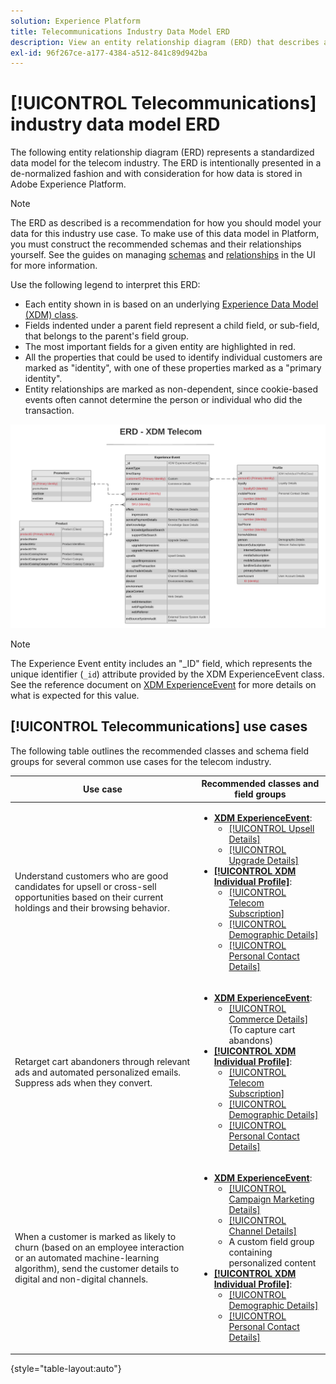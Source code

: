 ```yaml
---
solution: Experience Platform
title: Telecommunications Industry Data Model ERD
description: View an entity relationship diagram (ERD) that describes a standardized data model for the telecommunication industry, compatible with Experience Data Model (XDM) for use in Adobe Experience Platform.
exl-id: 96f267ce-a177-4384-a512-841c89d942ba
---
```

# [!UICONTROL Telecommunications] industry data model ERD

The following entity relationship diagram (ERD) represents a standardized data model for the telecom industry. The ERD is intentionally presented in a de-normalized fashion and with consideration for how data is stored in Adobe Experience Platform.

>[!NOTE]
>
>The ERD as described is a recommendation for how you should model your data for this industry use case. To make use of this data model in Platform, you must construct the recommended schemas and their relationships yourself. See the guides on managing [schemas](../../ui/resources/schemas.md) and [relationships](../../tutorials/relationship-ui.md) in the UI for more information.

Use the following legend to interpret this ERD:

* Each entity shown in is based on an underlying [Experience Data Model (XDM) class](../composition.md#class).
* Fields indented under a parent field represent a child field, or sub-field, that belongs to the parent's field group.
* The most important fields for a given entity are highlighted in red.
* All the properties that could be used to identify individual customers are marked as "identity", with one of these properties marked as a "primary identity".
* Entity relationships are marked as non-dependent, since cookie-based events often cannot determine the person or individual who did the transaction.


![](../../images/industries/telecom.png)

>[!NOTE]
>
>The Experience Event entity includes an "_ID" field, which represents the unique identifier (`_id`) attribute provided by the XDM ExperienceEvent class. See the reference document on [XDM ExperienceEvent](../../classes/experienceevent.md) for more details on what is expected for this value.

## [!UICONTROL Telecommunications] use cases

The following table outlines the recommended classes and schema field groups for several common use cases for the telecom industry.

| Use case | Recommended classes and field groups |
| --- | --- |
| Understand customers who are good candidates for upsell or cross-sell opportunities based on their current holdings and their browsing behavior. | <ul><li>**[XDM ExperienceEvent](../../classes/experienceevent.md)**:<ul><li>[[!UICONTROL Upsell Details]](../../field-groups/event/upsell-details.md)</li><li>[[!UICONTROL Upgrade Details]](../../field-groups/event/upgrade-details.md)</li></ul></li><li>**[[!UICONTROL XDM Individual Profile]](../../classes/individual-profile.md)**:<ul><li>[[!UICONTROL Telecom Subscription]](../../field-groups/profile/telecom-subscription.md)</li><li>[[!UICONTROL Demographic Details]](../../field-groups/profile/demographic-details.md)</li><li>[[!UICONTROL Personal Contact Details]](../../field-groups/profile/personal-contact-details.md)</li></ul></li></ul> |
| Retarget cart abandoners through relevant ads and automated personalized emails. Suppress ads when they convert. | <ul><li>**[XDM ExperienceEvent](../../classes/experienceevent.md)**:<ul><li>[[!UICONTROL Commerce Details]](../../field-groups/event/upsell-details.md) (To capture cart abandons)</li></ul></li><li>**[[!UICONTROL XDM Individual Profile]](../../classes/individual-profile.md)**:<ul><li>[[!UICONTROL Telecom Subscription]](../../field-groups/profile/telecom-subscription.md)</li><li>[[!UICONTROL Demographic Details]](../../field-groups/profile/demographic-details.md)</li><li>[[!UICONTROL Personal Contact Details]](../../field-groups/profile/personal-contact-details.md)</li></ul></li></ul> |
| When a customer is marked as likely to churn (based on an employee interaction or an automated machine-learning algorithm), send the customer details to digital and non-digital channels. | <ul><li>**[XDM ExperienceEvent](../../classes/experienceevent.md)**:<ul><li>[[!UICONTROL Campaign Marketing Details]](../../field-groups/event/campaign-marketing-details.md)</li><li>[[!UICONTROL Channel Details]](../../field-groups/event/channel-details.md)</li><li>A custom field group containing personalized content</li></ul></li><li>**[[!UICONTROL XDM Individual Profile]](../../classes/individual-profile.md)**:<ul><li>[[!UICONTROL Demographic Details]](../../field-groups/profile/demographic-details.md)</li><li>[[!UICONTROL Personal Contact Details]](../../field-groups/profile/personal-contact-details.md)</li></ul></li></ul> |

{style="table-layout:auto"}
